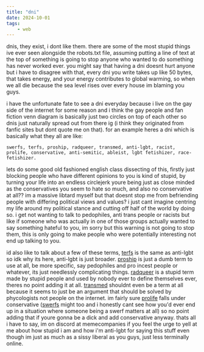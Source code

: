 ```yaml
---
title: "dni"
date: 2024-10-01
tags:
    - web
---
```


dnis, they exist, i dont like them. there are some of the most stupid things ive ever seen alongside the robots.txt file, assuming putting a line of text at the top of something is going to stop anyone who wanted to do something has never worked ever. you might say that having a dni doesnt hurt anyone but i have to disagree with that, every dni you write takes up like 50 bytes, that takes energy, and your energy contributes to global warming, so when we all die because the sea level rises over every house im blaming you guys.

i have the unfortunate fate to see a dni everyday because i live on the gay side of the internet for some reason and i think the gay people and fan fiction venn diagram is basically just two circles on top of each other so dnis just naturally spread out from there ig (i think they originated from fanfic sites but dont quote me on that). for an example heres a dni which is basically what they all are like:

```
swerfs, terfs, proship, radqueer, transmed, anti-lgbt, racist, prolife, conservative, anti-semitic, ableist, lgbt fetishizer, race-fetishizer.
```

lets do some good old fashioned english class dissecting of this, firstly just blocking people who have different opinions to you is kind of stupid, by turning your life into an endless circlejerk youre being just as close minded as the conservatives you seem to hate so much, and also no conservative at all?? im a massive libtard myself but that doesnt stop me from befriending people with differing political views and values? i just cant imagine centring my life around my political stance and cutting off half of the world by doing so. i get not wanting to talk to pedophiles, anti trans people or racists but like if someone who was actually in one of those groups actually wanted to say something hateful to you, im sorry but this warning is not going to stop them, this is only going to make people who were potentially interesting not end up talking to you.

id also like to talk about a few of these terms, [terfs](https://www.dictionary.com/browse/terf) is the same as anti-lgbt so idk why its here, anti-lgbt is just broader. [proship](https://www.michigandaily.com/arts/proship-versus-anti-fandoms-new-terminally-online-discourse/#:~:text=So%2C%20what%20is%20a%20proshipper,creating%20fanworks%20of%20this%20nature.) is just a dumb term to use at all, be more specific, say pedophiles and pro incest people or whatever, its just needlessly complicating things. [radqueer](https://www.reddit.com/r/AskLGBT/comments/16fpruz/comment/k03liki/) is a stupid term made by stupid people and used by nobody ever to define themselves ever, theres no point adding it at all. [transmed](https://journals.sagepub.com/doi/10.1177/01968599211040835#sec-2) shouldnt even be a term at all because it seems to just be an argument that should be solved by phycologists not people on the internet. im fairly sure [prolife](https://www.dictionary.com/browse/pro-life) falls under conservative ([swerfs](https://www.dictionary.com/e/acronyms/swerf/) might too and i honestly cant see how you'd ever end up in a situation where someone being a swerf matters at all) so no point adding that if youre gonna be a dick and add conservative anyway. thats all i have to say, im on discord at memecompanies if you feel the urge to yell at me about how stupid i am and how i'm anti-lgbt for saying this stuff even though im just as much as a sissy liberal as you guys, just less terminally online.
